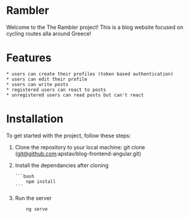 # Rambler

Welcome to the The Rambler project! This is a blog website focused on cycling routes alla around Greece!

# Features

    * users can create their profiles (token based authentication)
    * users can edit their profile
    * users can write posts
    * registered users can react to posts
    * unregistered users can read posts but can't react

# Installation

To get started with the project, follow these steps:

1.  Clone the repository to your local machine:
    git clone (git@github.com:apstav/blog-frontend-angular.git)

2.  Install the dependancies after cloning

        ```bash
            npm install
        ```

3.  Run the server
    ```bash
        ng serve
    ```

